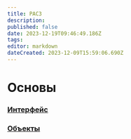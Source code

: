 ```yaml
---
title: PAC3
description: 
published: false
date: 2023-12-19T09:46:49.186Z
tags: 
editor: markdown
dateCreated: 2023-12-09T15:59:06.690Z
---
```


# Основы

### [Интерфейс](/PAC3/Интерфейс)

### [Объекты](/PAC3/objects)